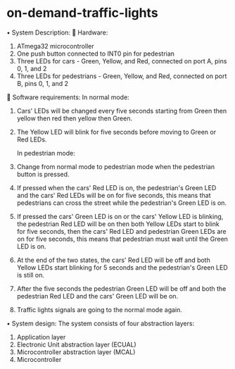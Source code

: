 # on-demand-traffic-lights
•	System Description:
	Hardware:
1)	ATmega32 microcontroller
2)	One push button connected to INT0 pin for pedestrian
3)	Three LEDs for cars - Green, Yellow, and Red, connected on port A, pins 0, 1, and 2
4)	Three LEDs for pedestrians - Green, Yellow, and Red, connected on port B, pins 0, 1, and 2

	Software requirements:
In normal mode:
1)	Cars' LEDs will be changed every five seconds starting from Green then yellow then red then yellow then Green.
2)	The Yellow LED will blink for five seconds before moving to Green or Red LEDs.

       In pedestrian mode:
1)	Change from normal mode to pedestrian mode when the pedestrian button is pressed.
2)	If pressed when the cars' Red LED is on, the pedestrian's Green LED and the cars' Red LEDs will be on for five seconds, this means that pedestrians can cross the street while the pedestrian's Green LED is on.
3)	If pressed the cars' Green LED is on or the cars' Yellow LED is blinking, the pedestrian Red LED will be on then both Yellow LEDs start to blink for five seconds, then the cars' Red LED and pedestrian Green LEDs are on for five seconds, this means that pedestrian must wait until the Green LED is on.
4)	At the end of the two states, the cars' Red LED will be off and both Yellow LEDs start blinking for 5 seconds and the pedestrian's Green LED is still on.
5)	After the five seconds the pedestrian Green LED will be off and both the pedestrian Red LED and the cars' Green LED will be on.
6)	Traffic lights signals are going to the normal mode again.



•	System design:
The system consists of four abstraction layers:
1)	Application layer
2)	Electronic Unit abstraction layer (ECUAL)
3)	Microcontroller abstraction layer (MCAL)
4)	Microcontroller 
